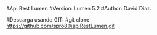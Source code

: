 #Api Rest Lumen
#Version: Lumen 5.2
#Author: David Diaz.

#Descarga usando GIT:
#git clone https://github.com/spro80/apiRestLumen.git


